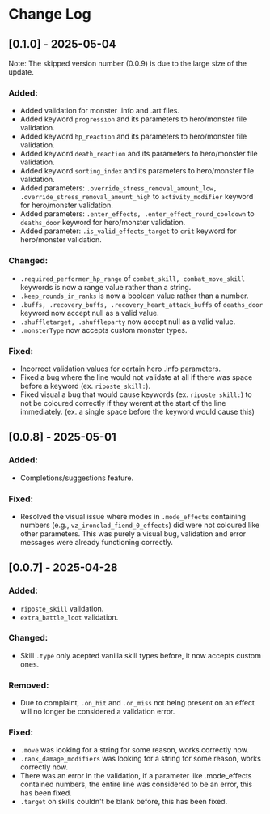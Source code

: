 # Change Log

## [0.1.0] - 2025-05-04
Note: The skipped version number (0.0.9) is due to the large size of the update.

### Added:
- Added validation for monster .info and .art files.
- Added keyword `progression` and its parameters to hero/monster file validation.
- Added keyword `hp_reaction` and its parameters to hero/monster file validation.
- Added keyword `death_reaction` and its parameters to hero/monster file validation.
- Added keyword `sorting_index` and its parameters to hero/monster file validation.
- Added parameters: `.override_stress_removal_amount_low, .override_stress_removal_amount_high` to `activity_modifier` keyword for hero/monster validation.
- Added parameters: `.enter_effects, .enter_effect_round_cooldown` to `deaths_door` keyword for hero/monster validation.
- Added parameter: `.is_valid_effects_target` to `crit` keyword for hero/monster validation.

### Changed:
- `.required_performer_hp_range` of `combat_skill, combat_move_skill` keywords is now a range value rather than a string.
- `.keep_rounds_in_ranks` is now a boolean value rather than a number.
- `.buffs, .recovery_buffs, .recovery_heart_attack_buffs` of `deaths_door` keyword now accept null as a valid value.
- `.shuffletarget, .shuffleparty` now accept null as a valid value.
- `.monsterType` now accepts custom monster types.

### Fixed:
- Incorrect validation values for certain hero .info parameters.
- Fixed a bug where the line would not validate at all if there was space before a keyword (ex. `riposte_skill:`).
- Fixed visual a bug that would cause keywords (ex. `riposte skill:`) to not be coloured correctly if they werent at the start of the line immediately. (ex. a single space before the keyword would cause this)

## [0.0.8] - 2025-05-01

### Added:
- Completions/suggestions feature.

### Fixed:
- Resolved the visual issue where modes in `.mode_effects` containing numbers (e.g., `vz_ironclad_fiend_0_effects`) did were not coloured like other parameters. This was purely a visual bug, validation and error messages were already functioning correctly.

## [0.0.7] - 2025-04-28

### Added:
- `riposte_skill` validation.
- `extra_battle_loot` validation.

### Changed:
- Skill `.type` only acepted vanilla skill types before, it now accepts custom ones.

### Removed:
- Due to complaint, `.on_hit` and `.on_miss` not being present on an effect will no longer be considered a validation error.

### Fixed:
- `.move` was looking for a string for some reason, works correctly now.
- `.rank_damage_modifiers` was looking for a string for some reason, works correctly now.
- There was an error in the validation, if a parameter like .mode_effects contained numbers, the entire line was considered to be an error, this has been fixed.
- `.target` on skills couldn't be blank before, this has been fixed.
